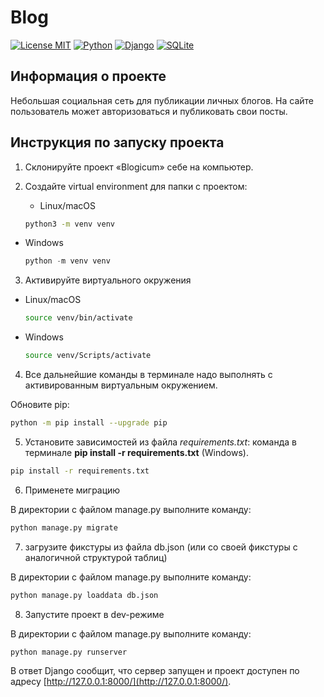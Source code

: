 # Blog

[![License MIT](https://img.shields.io/badge/licence-MIT-green)](https://opensource.org/license/mit/)
[![Python](https://img.shields.io/badge/-Python-464646?style=flat-square&logo=Python)](https://www.python.org/)
[![Django](https://img.shields.io/badge/-Django-464646?style=flat-square&logo=Django)](https://www.djangoproject.com/)
[![SQLite](https://img.shields.io/badge/-SQLite-464646?style=flat-square&logo=SQLite)](https://www.sqlite.org/index.html)

## Информация о проекте
Небольшая социальная сеть для публикации личных блогов. На сайте пользователь может авторизоваться и публиковать свои посты.



## Инструкция по запуску проекта
1. Склонируйте проект «Blogicum» себе на компьютер.
2. Создайте  virtual environment для папки с проектом: 

   - Linux/macOS
    
    ```bash
    python3 -m venv venv
    ```
    
- Windows
    
    ```python
    python -m venv venv
    ```

3. Активируйте виртуального окружения

- Linux/macOS
    
    ```bash
    source venv/bin/activate
    ```
    
- Windows
    
    ```bash
    source venv/Scripts/activate
    ```
4. Все дальнейшие команды в терминале надо выполнять с активированным виртуальным окружением.

Обновите pip:

```bash
python -m pip install --upgrade pip
```

5. Установите зависимостей из файла *requirements.txt*:
команда в терминале **pip install -r requirements.txt** (Windows).

```bash
pip install -r requirements.txt
```

6. Применете миграцию

    
В директории с файлом manage.py выполните команду: 

```bash
python manage.py migrate
```

7. загрузите фикстуры из файла db.json (или со своей фикстуры с аналогичной структурой таблиц)

    
В директории с файлом manage.py выполните команду: 

```bash
python manage.py loaddata db.json
```

8. Запустите проект в dev-режиме

    
В директории с файлом manage.py выполните команду: 

```bash
python manage.py runserver
```

В ответ Django сообщит, что сервер запущен и проект доступен по адресу [http://127.0.0.1:8000/](http://127.0.0.1:8000/). 